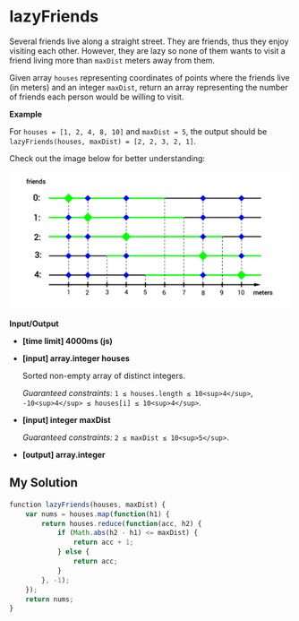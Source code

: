 # lazyFriends
﻿Several friends live along a straight street. They are friends, thus they enjoy visiting each other. However, they are lazy so none of them wants to visit a friend living more than `maxDist` meters away from them.

Given array `houses` representing coordinates of points where the friends live (in meters) and an integer `maxDist`, return an array representing the number of friends each person would be willing to visit.

**Example**

For `houses = [1, 2, 4, 8, 10]` and `maxDist = 5`, the output should be
`lazyFriends(houses, maxDist) = [2, 2, 3, 2, 1]`.

Check out the image below for better understanding:

![](images/example.png)

**Input/Output**

*   **[time limit] 4000ms (js)**

*   **[input] array.integer houses**

    Sorted non-empty array of distinct integers.

    _Guaranteed constraints:_
    `1 ≤ houses.length ≤ 10<sup>4</sup>`,
    `-10<sup>4</sup> ≤ houses[i] ≤ 10<sup>4</sup>`.

*   **[input] integer maxDist**

    _Guaranteed constraints:_
    `2 ≤ maxDist ≤ 10<sup>5</sup>`.

*   **[output] array.integer**


## My Solution
```javascript
﻿function lazyFriends(houses, maxDist) {
    var nums = houses.map(function(h1) {
        return houses.reduce(function(acc, h2) {
            if (Math.abs(h2 - h1) <= maxDist) {
                return acc + 1;
            } else {
                return acc;
            }
        }, -1);
    });
    return nums;
}
​
```
